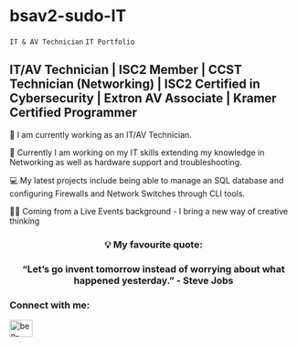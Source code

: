 # bsav2-sudo-IT
<code>IT & AV Technician</code> <code>IT Portfolio</code>
<h2 align="left">IT/AV Technician | ISC2 Member | CCST Technician (Networking) | ISC2 Certified in Cybersecurity | Extron AV Associate | Kramer Certified Programmer </h2>

<p>🔭 I am currently working as an IT/AV Technician.</p>
<p>🥬 Currently I am working on my IT skills extending my knowledge in Networking as well as hardware support and troubleshooting.</p>
<p>💻 My latest projects include being able to manage an SQL database and configuring Firewalls and Network Switches through CLI tools.</p>
<p>👨‍🦱 Coming from a Live Events background - I bring a new way of creative thinking

<h3 align="middle"> 💡 My favourite quote: </h3>

<h3 align="middle"> “Let’s go invent tomorrow instead of worrying about what happened yesterday.” - Steve Jobs</h3>


<h3 align="left">Connect with me:</h3>
<p align="left">
<a href="https://linkedin.com/in/ben-savage-b194a3252" target="blank"><img align="center" src="https://raw.githubusercontent.com/rahuldkjain/github-profile-readme-generator/master/src/images/icons/Social/linked-in-alt.svg" alt="ben-savage-b194a3252" height="30" width="40" /></a>
</p>
